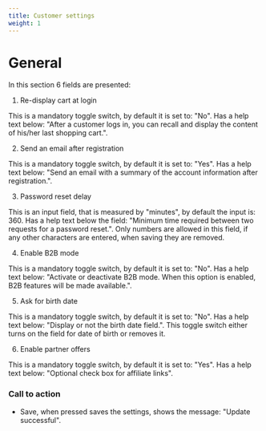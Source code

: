 ```yaml
---
title: Customer settings
weight: 1
---
```


# General

In this section 6 fields are presented:

1) Re-display cart at login 

This is a mandatory toggle switch, by default it is set to: "No". Has a help text below: "After a customer logs in, you can recall and display the content of his/her last shopping cart.". 

2) Send an email after registration 

This is a mandatory toggle switch, by default it is set to: "Yes". Has a help text below: "Send an email with a summary of the account information after registration.". 

3) Password reset delay

This is an input field, that is measured by "minutes", by default the input is: 360. Has a help text below the field: "Minimum time required between two requests for a password reset.".
Only numbers are allowed in this field, if any other characters are entered, when saving they are removed. 

4) Enable B2B mode

This is a mandatory toggle switch, by default it is set to: "No". Has a help text below: "Activate or deactivate B2B mode. When this option is enabled, B2B features will be made available.". 

5) Ask for birth date 

This is a mandatory toggle switch, by default it is set to: "No". Has a help text below: "Display or not the birth date field.". This toggle switch either turns on the field for date of birth or removes it.

6) Enable partner offers

This is a mandatory toggle switch, by default it is set to: "Yes". Has a help text below: "Optional check box for affiliate links". 

### Call to action

 - Save, when pressed saves the settings, shows the message: "Update successful".
